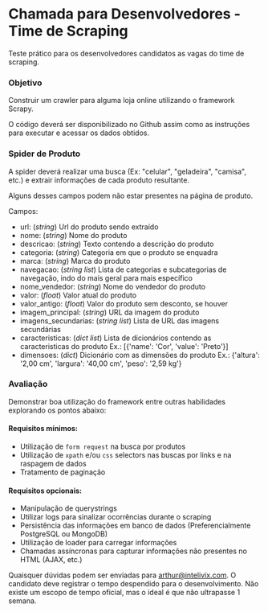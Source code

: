 
# Chamada para Desenvolvedores - Time de Scraping #

Teste prático para os desenvolvedores candidatos as vagas do time de scraping.

### Objetivo ###

Construir um crawler para alguma loja online utilizando o framework Scrapy.

O código deverá ser disponibilizado no Github assim como as instruções para executar e acessar os dados obtidos.

### Spider de Produto ###

A spider deverá realizar uma busca (Ex: "celular", "geladeira", "camisa", etc.) e extrair informações de cada produto resultante.

Alguns desses campos podem não estar presentes na página de produto.

Campos:

* url: (*string*) Url do produto sendo extraído
* nome: (*string*) Nome do produto
* descricao: (*string*) Texto contendo a descrição do produto
* categoria: (*string*) Categoria em que o produto se enquadra
* marca: (*string*) Marca do produto
* navegacao: (*string list*) Lista de categorias e subcategorias de navegação, indo do mais geral para mais específico
* nome_vendedor: (*string*) Nome do vendedor do produto
* valor: (*float*) Valor atual do produto
* valor_antigo: (*float*) Valor do produto sem desconto, se houver
* imagem_principal: (*string*) URL da imagem do produto
* imagens_secundarias: (*string list*) Lista de URL das imagens secundárias
* caracteristicas: (*dict list*) Lista de dicionários contendo as caracteristicas do produto
		Ex.: [{'name': 'Cor', 'value': 'Preto'}]
* dimensoes: (*dict*) Dicionário com as dimensões do produto
		Ex.: {'altura': '2,00 cm', 'largura': '40,00 cm', 'peso': '2,59 kg'}

### Avaliação ###

Demonstrar boa utilização do framework entre outras habilidades explorando os pontos abaixo:

#### Requisitos mínimos:
* Utilização de `form request` na busca por produtos
* Utilização de `xpath` e/ou `css` selectors nas buscas por links e na raspagem de dados
* Tratamento de paginação

#### Requisitos opcionais:
* Manipulação de querystrings
* Utilizar logs para sinalizar ocorrências durante o scraping
* Persistência das informações em banco de dados (Preferencialmente PostgreSQL ou MongoDB)
* Utilização de loader para carregar informações
* Chamadas assíncronas para capturar informações não presentes no HTML (AJAX, etc.)

Quaisquer dúvidas podem ser enviadas para arthur@intelivix.com. O candidato deve registrar o tempo despendido para o desenvolvimento. Não existe um escopo de tempo oficial, mas o ideal é que não ultrapasse 1 semana.
